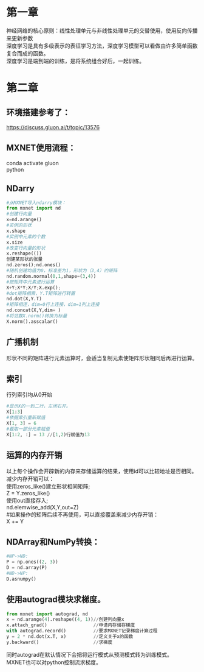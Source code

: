 # 第一章  
神经网络的核心原则：线性处理单元与非线性处理单元的交替使用，使用反向传播来更新参数   
深度学习是具有多级表示的表征学习方法，深度学习模型可以看做由许多简单函数复合而成的函数。    
深度学习是端到端的训练，是将系统组合好后，一起训练。    
# 第二章  
## 环境搭建参考了：
https://discuss.gluon.ai/t/topic/13576  

## MXNET使用流程：  
conda activate gluon  
python

## NDarry
```python
#从MXNET导入ndarry模块：
from mxnet import nd
#创建行向量
x=nd.arange()
#实例的形状
x.shape
#实例中元素的个数
x.size
#改变行向量的形状
x.reshape(())
创建某形状的张量
nd.zeros();nd.ones()
#随机创建均值为0，标准差为1，形状为（3,4）的矩阵
nd.random.normal(0,1,shape=(3,4))
#按矩阵中元素进行运算
X+Y;X*Y;X/Y;X.exp();
#dot矩阵相乘，Y.T矩阵进行转置
nd.dot(X,Y.T)
#矩阵相连，dim=0行上连接，dim=1列上连接
nd.concat(X,Y,dim= )
#将范数X.norm()转换为标量
X.norm().asscalar()
```
## 广播机制
形状不同的矩阵进行元素运算时，会适当复制元素使矩阵形状相同后再进行运算。  

## 索引
行列索引均从0开始
```python
#显示X的一到二行，左闭右开。
X[1:3]
#依据索引重新赋值
X[1, 3] = 6
#截取一部分元素赋值
X[1:2, :] = 13 //[1,2)行赋值为13
```
## 运算的内存开销  
以上每个操作会开辟新的内存来存储运算的结果，使用id可以比较地址是否相同。  
减少内存开销可以：  
使用zeros_like()建立形状相同矩阵;   
Z = Y.zeros_like()  
使用out直接存入;   
nd.elemwise_add(X,Y,out=Z)  
#如果操作的矩阵后续不再使用，可以直接覆盖来减少内存开销：  
X += Y  

## NDArray和NumPy转换：
```python
#NP->ND:
P = np.ones((2, 3))
D = nd.array(P)
#ND->NP:
D.asnumpy()
```
## 使用autograd模块求梯度。
```python
from mxnet import autograd, nd
x = nd.arange(4).reshape((4, 1))//创建列向量x
x.attach_grad()                 //申请内存储存梯度
with autograd.record()          //要求MXNET记录梯度计算过程
y = 2 * nd.dot(x.T, x)          //定义关于x的函数
y.backward()                    //求梯度
```
同时autograd在默认情况下会把将运⾏模式从预测模式转为训练模式。    
MXNET也可以对python控制流求梯度。    
